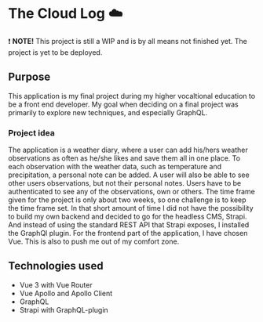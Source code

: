# The Cloud Log ☁️

❗ **NOTE!** This project is still a WIP and is by all means not finished yet. The project is yet to be deployed.

## Purpose
This application is my final project during my higher vocaltional education to be a front end developer. My goal when deciding on a final project was primarily to explore new techniques, and especially GraphQL. 

### Project idea
The application is a weather diary, where a user can add his/hers weather observations as often as he/she likes and save them all in one place. To each observation with the weather data, such as temperature and precipitation, a personal note can be added. A user will also be able to see other users observations, but not their personal notes. Users have to be authenticated to see any of the observations, own or others. 
The time frame given for the project is only about two weeks, so one challenge is to keep the time frame set. In that short amount of time I did not have the possibility to build my own backend and decided to go for the headless CMS, Strapi. And instead of using the standard REST API that Strapi exposes, I installed the GraphQl plugin. For the frontend part of the application, I have chosen Vue. This is also to push me out of my comfort zone. 

## Technologies used
- Vue 3 with Vue Router 
- Vue Apollo and Apollo Client
- GraphQL
- Strapi with GraphQL-plugin
